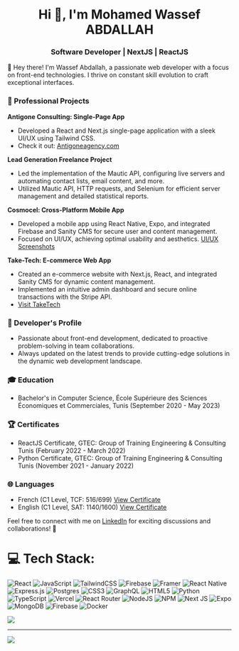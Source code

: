 <h1 align="center">Hi 👋, I'm Mohamed Wassef ABDALLAH</h1>
<h3 align="center">Software Developer | NextJS | ReactJS</h3>

👋 Hey there! I'm Wassef Abdallah, a passionate web developer with a focus on front-end technologies. I thrive on constant skill evolution to craft exceptional interfaces.

### 💼 Professional Projects

**Antigone Consulting: Single-Page App**
- Developed a React and Next.js single-page application with a sleek UI/UX using Tailwind CSS.
- Check it out: [Antigoneagency.com](https://antigoneagency.com)

**Lead Generation Freelance Project**
- Led the implementation of the Mautic API, configuring live servers and automating contact lists, email content, and more.
- Utilized Mautic API, HTTP requests, and Selenium for efficient server management and detailed statistical reports.

**Cosmocel: Cross-Platform Mobile App**
- Developed a mobile app using React Native, Expo, and integrated Firebase and Sanity CMS for secure user and content management.
- Focused on UI/UX, achieving optimal usability and aesthetics. [UI/UX Screenshots](https://drive.google.com/CosmocelAppScreenshots)

**Take-Tech: E-commerce Web App**
- Created an e-commerce website with Next.js, React, and integrated Sanity CMS for dynamic content management.
- Implemented an intuitive admin dashboard and secure online transactions with the Stripe API.
- [Visit TakeTech](#)

### 🚀 Developer's Profile

- Passionate about front-end development, dedicated to proactive problem-solving in team collaborations.
- Always updated on the latest trends to provide cutting-edge solutions in the dynamic web development landscape.

### 🎓 Education

- Bachelor's in Computer Science, École Supérieure des Sciences Économiques et Commerciales, Tunis (September 2020 - May 2023)

### 🏆 Certificates

- ReactJS Certificate, GTEC: Group of Training Engineering & Consulting Tunis (February 2022 - March 2022)
- Python Certificate, GTEC: Group of Training Engineering & Consulting Tunis (November 2021 - January 2022)

### 🌐 Languages

- French (C1 Level, TCF: 516/699) [View Certificate](https://drive.com/AttestationTCF.com)
- English (C1 Level, SAT: 1140/1600) [View Certificate](https://drive.com/AttestationSAT.com)

Feel free to connect with me on [LinkedIn](https://www.linkedin.com/in/wassef-abdallah/) for exciting discussions and collaborations! 🚀

# 💻 Tech Stack:
![React](https://img.shields.io/badge/react-%2320232a.svg?style=for-the-badge&logo=react&logoColor=%2361DAFB) ![JavaScript](https://img.shields.io/badge/javascript-%23323330.svg?style=for-the-badge&logo=javascript&logoColor=%23F7DF1E) ![TailwindCSS](https://img.shields.io/badge/tailwindcss-%2338B2AC.svg?style=for-the-badge&logo=tailwind-css&logoColor=white) ![Firebase](https://img.shields.io/badge/firebase-%23039BE5.svg?style=for-the-badge&logo=firebase) ![Framer](https://img.shields.io/badge/Framer-black?style=for-the-badge&logo=framer&logoColor=blue) ![React Native](https://img.shields.io/badge/react_native-%2320232a.svg?style=for-the-badge&logo=react&logoColor=%2361DAFB) ![Express.js](https://img.shields.io/badge/express.js-%23404d59.svg?style=for-the-badge&logo=express&logoColor=%2361DAFB) ![Postgres](https://img.shields.io/badge/postgres-%23316192.svg?style=for-the-badge&logo=postgresql&logoColor=white) ![CSS3](https://img.shields.io/badge/css3-%231572B6.svg?style=for-the-badge&logo=css3&logoColor=white) ![GraphQL](https://img.shields.io/badge/-GraphQL-E10098?style=for-the-badge&logo=graphql&logoColor=white) ![HTML5](https://img.shields.io/badge/html5-%23E34F26.svg?style=for-the-badge&logo=html5&logoColor=white) ![Python](https://img.shields.io/badge/python-3670A0?style=for-the-badge&logo=python&logoColor=ffdd54) ![TypeScript](https://img.shields.io/badge/typescript-%23007ACC.svg?style=for-the-badge&logo=typescript&logoColor=white) ![Vercel](https://img.shields.io/badge/vercel-%23000000.svg?style=for-the-badge&logo=vercel&logoColor=white) ![React Router](https://img.shields.io/badge/React_Router-CA4245?style=for-the-badge&logo=react-router&logoColor=white) ![NodeJS](https://img.shields.io/badge/node.js-6DA55F?style=for-the-badge&logo=node.js&logoColor=white) ![NPM](https://img.shields.io/badge/NPM-%23CB3837.svg?style=for-the-badge&logo=npm&logoColor=white) ![Next JS](https://img.shields.io/badge/Next-black?style=for-the-badge&logo=next.js&logoColor=white) ![Expo](https://img.shields.io/badge/expo-1C1E24?style=for-the-badge&logo=expo&logoColor=#D04A37) ![MongoDB](https://img.shields.io/badge/MongoDB-%234ea94b.svg?style=for-the-badge&logo=mongodb&logoColor=white) ![Firebase](https://img.shields.io/badge/Firebase-039BE5?style=for-the-badge&logo=Firebase&logoColor=white) ![Docker](https://img.shields.io/badge/docker-%230db7ed.svg?style=for-the-badge&logo=docker&logoColor=white)


![](https://quotes-github-readme.vercel.app/api?type=horizontal&theme=dark)

---
[![](https://visitcount.itsvg.in/api?id=Wassefabdallah&icon=0&color=0)](https://visitcount.itsvg.in)

<!-- Proudly created with GPRM ( https://gprm.itsvg.in ) -->
